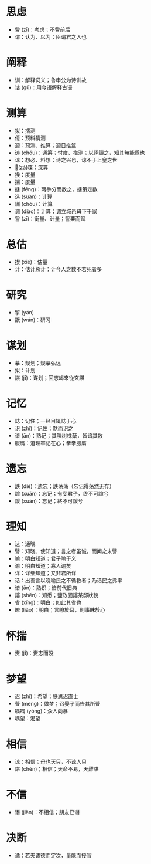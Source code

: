# 思虑
* 訾 (zī)：考虑；不訾前后
* 谓：认为、以为；臣谓君之入也
# 阐释
* 训：解释词义；鲁申公为诗训故
* 诂 (gǔ)：用今语解释古语
# 测算
* 拟：揣测
* 億：预料猜测
* 迎：预测、推算；迎日推筮
* 诪 (chóu)：通筹；忖度、推测；以詡譸之，知其無能爲也
* 谅：想必、料想；诗之兴也，谅不于上皇之世
* 𡁕(zá)喋：深算
* 揆：度量
* 揣：度量
* 摓 (féng)：两手分而数之，摓策定数
* 选 (suàn)：计算
* 詶 (chóu)：计算
* 调 (diào)：计算；调立城邑毋下千家
* 訾 (zī)：衡量、计量；訾粟而赋
# 总估
* 揳 (xié)：估量
* 计：估计总计；计今人之数不若死者多
# 研究
* 揅 (yán)
* 翫 (wán)：研习
# 谋划
* 摹：规划；规摹弘远
* 拟：计划
* 諆 (jī)：谋划；回志朅來從玄諆
# 记忆
* 誌：记住；一经目辄誌于心
* 识 (zhì)：记住；默而识之
* 谙 (ān)：熟记；其陵树株蘖，皆谙其数
* 服膺：道理牢记在心；拳拳服膺
# 遗忘
* 詄 (dié)：遗忘；詄荡荡（忘记得荡然无存）
* 諠 (xuān)：忘记；有斐君子，终不可諠兮
* 諼 (xuān)：忘记；終不可諼兮

# 理知
* 达：通晓
* 譬：知晓、使知道；言之者虽诚，而闻之未譬
* 喻：明白知道；君子喻于义
* 谕：明白知道；寡人谕矣
* 详：详细知道；又非君所详
* 话：出善言以晓喻民之不循教者；乃话民之弗率
* 谙 (ān)：熟识；谙前代旧典
* 讅 (shěn)：知悉；鹽政固讅某邸狀貌
* 省 (xǐng)：明白；如此其省也
* 瞭 (liǎo)：明白；言瞭於耳，則事眛於心

# 怀揣
* 赍 (jī)：赍志而没
# 梦望
* 迟 (zhì)：希望；朕思迟直士
* 瞢 (mèng)：做梦；召晏子而告其所瞢
* 喁喁 (yóng)：众人向慕
* 喁望：渴望
# 相信
* 谅：相信；母也天只，不谅人只
* 諶 (chén)；相信；天命不易，天難諶
# 不信
* 谮 (jiàn)：不相信；朋友已谮
# 决断
* 谲：若夫谲德而定次，量能而授官